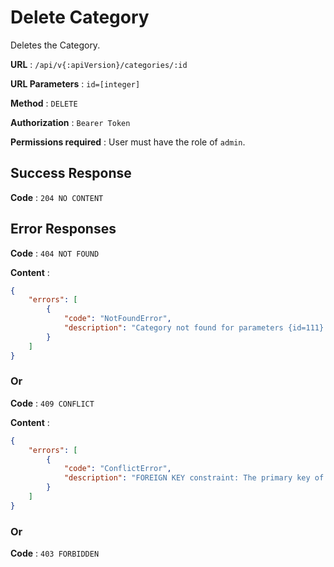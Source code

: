 
# Delete Category

Deletes the Category.

**URL** : `/api/v{:apiVersion}/categories/:id`

**URL Parameters** : `id=[integer]`

**Method** : `DELETE`

**Authorization** : `Bearer Token`

**Permissions required** : User must have the role of `admin`.

## Success Response

**Code** : `204 NO CONTENT`

## Error Responses

**Code** : `404 NOT FOUND`

**Content** : 
```json
{
    "errors": [
        {
            "code": "NotFoundError",
            "description": "Category not found for parameters {id=111}."
        }
    ]
}
```

### Or

**Code** : `409 CONFLICT`

**Content** : 
```json
{
    "errors": [
        {
            "code": "ConflictError",
            "description": "FOREIGN KEY constraint: The primary key of this Category is using as a foreign key in 'Products' table."
        }
    ]
}
```

### Or

**Code** : `403 FORBIDDEN`
